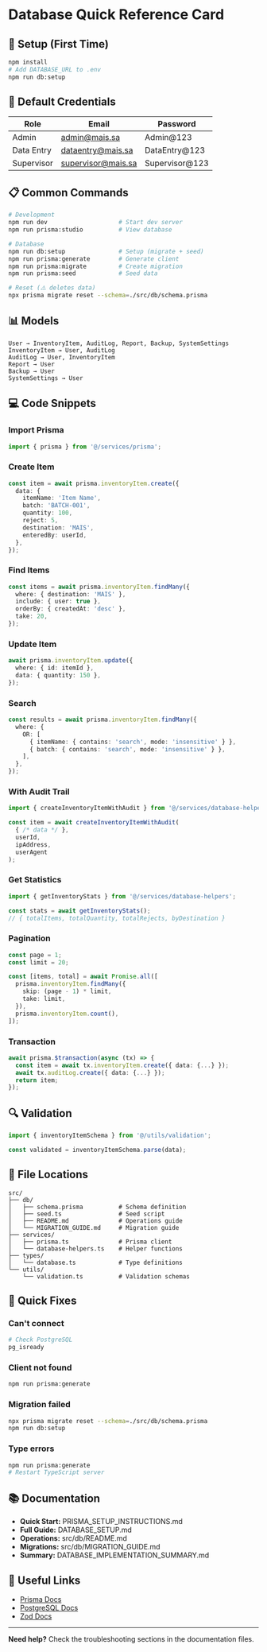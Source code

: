 # Database Quick Reference Card

## 🚀 Setup (First Time)

```bash
npm install
# Add DATABASE_URL to .env
npm run db:setup
```

## 🔑 Default Credentials

| Role | Email | Password |
|------|-------|----------|
| Admin | admin@mais.sa | Admin@123 |
| Data Entry | dataentry@mais.sa | DataEntry@123 |
| Supervisor | supervisor@mais.sa | Supervisor@123 |

## 📋 Common Commands

```bash
# Development
npm run dev                    # Start dev server
npm run prisma:studio          # View database

# Database
npm run db:setup               # Setup (migrate + seed)
npm run prisma:generate        # Generate client
npm run prisma:migrate         # Create migration
npm run prisma:seed            # Seed data

# Reset (⚠️ deletes data)
npx prisma migrate reset --schema=./src/db/schema.prisma
```

## 📊 Models

```
User → InventoryItem, AuditLog, Report, Backup, SystemSettings
InventoryItem → User, AuditLog
AuditLog → User, InventoryItem
Report → User
Backup → User
SystemSettings → User
```

## 💻 Code Snippets

### Import Prisma
```typescript
import { prisma } from '@/services/prisma';
```

### Create Item
```typescript
const item = await prisma.inventoryItem.create({
  data: {
    itemName: 'Item Name',
    batch: 'BATCH-001',
    quantity: 100,
    reject: 5,
    destination: 'MAIS',
    enteredBy: userId,
  },
});
```

### Find Items
```typescript
const items = await prisma.inventoryItem.findMany({
  where: { destination: 'MAIS' },
  include: { user: true },
  orderBy: { createdAt: 'desc' },
  take: 20,
});
```

### Update Item
```typescript
await prisma.inventoryItem.update({
  where: { id: itemId },
  data: { quantity: 150 },
});
```

### Search
```typescript
const results = await prisma.inventoryItem.findMany({
  where: {
    OR: [
      { itemName: { contains: 'search', mode: 'insensitive' } },
      { batch: { contains: 'search', mode: 'insensitive' } },
    ],
  },
});
```

### With Audit Trail
```typescript
import { createInventoryItemWithAudit } from '@/services/database-helpers';

const item = await createInventoryItemWithAudit(
  { /* data */ },
  userId,
  ipAddress,
  userAgent
);
```

### Get Statistics
```typescript
import { getInventoryStats } from '@/services/database-helpers';

const stats = await getInventoryStats();
// { totalItems, totalQuantity, totalRejects, byDestination }
```

### Pagination
```typescript
const page = 1;
const limit = 20;

const [items, total] = await Promise.all([
  prisma.inventoryItem.findMany({
    skip: (page - 1) * limit,
    take: limit,
  }),
  prisma.inventoryItem.count(),
]);
```

### Transaction
```typescript
await prisma.$transaction(async (tx) => {
  const item = await tx.inventoryItem.create({ data: {...} });
  await tx.auditLog.create({ data: {...} });
  return item;
});
```

## 🔍 Validation

```typescript
import { inventoryItemSchema } from '@/utils/validation';

const validated = inventoryItemSchema.parse(data);
```

## 📁 File Locations

```
src/
├── db/
│   ├── schema.prisma          # Schema definition
│   ├── seed.ts                # Seed script
│   ├── README.md              # Operations guide
│   └── MIGRATION_GUIDE.md     # Migration guide
├── services/
│   ├── prisma.ts              # Prisma client
│   └── database-helpers.ts    # Helper functions
├── types/
│   └── database.ts            # Type definitions
└── utils/
    └── validation.ts          # Validation schemas
```

## 🐛 Quick Fixes

### Can't connect
```bash
# Check PostgreSQL
pg_isready
```

### Client not found
```bash
npm run prisma:generate
```

### Migration failed
```bash
npx prisma migrate reset --schema=./src/db/schema.prisma
npm run db:setup
```

### Type errors
```bash
npm run prisma:generate
# Restart TypeScript server
```

## 📚 Documentation

- **Quick Start:** PRISMA_SETUP_INSTRUCTIONS.md
- **Full Guide:** DATABASE_SETUP.md
- **Operations:** src/db/README.md
- **Migrations:** src/db/MIGRATION_GUIDE.md
- **Summary:** DATABASE_IMPLEMENTATION_SUMMARY.md

## 🔗 Useful Links

- [Prisma Docs](https://www.prisma.io/docs)
- [PostgreSQL Docs](https://www.postgresql.org/docs)
- [Zod Docs](https://zod.dev)

---

**Need help?** Check the troubleshooting sections in the documentation files.
